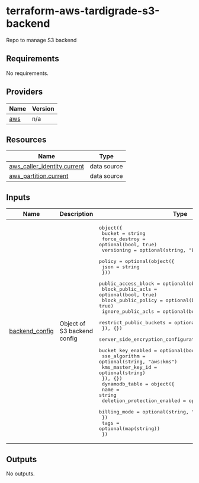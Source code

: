 # terraform-aws-tardigrade-s3-backend
Repo to manage S3 backend


<!-- BEGIN TFDOCS -->
## Requirements

No requirements.

## Providers

| Name | Version |
|------|---------|
| <a name="provider_aws"></a> [aws](#provider\_aws) | n/a |

## Resources

| Name | Type |
|------|------|
| [aws_caller_identity.current](https://registry.terraform.io/providers/hashicorp/aws/latest/docs/data-sources/caller_identity) | data source |
| [aws_partition.current](https://registry.terraform.io/providers/hashicorp/aws/latest/docs/data-sources/partition) | data source |

## Inputs

| Name | Description | Type | Default | Required |
|------|-------------|------|---------|:--------:|
| <a name="input_backend_config"></a> [backend\_config](#input\_backend\_config) | Object of S3 backend config | <pre>object({<br/>    bucket        = string<br/>    force_destroy = optional(bool, true)<br/>    versioning    = optional(string, "Enabled")<br/>    policy = optional(object({<br/>      json = string<br/>    }))<br/>    public_access_block = optional(object({<br/>      block_public_acls       = optional(bool, true)<br/>      block_public_policy     = optional(bool, true)<br/>      ignore_public_acls      = optional(bool, true)<br/>      restrict_public_buckets = optional(bool, true)<br/>    }), {})<br/>    server_side_encryption_configuration = optional(object({<br/>      bucket_key_enabled = optional(bool, true)<br/>      sse_algorithm      = optional(string, "aws:kms")<br/>      kms_master_key_id  = optional(string)<br/>    }), {})<br/>    dynamodb_table = object({<br/>      name                        = string<br/>      deletion_protection_enabled = optional(bool, true)<br/>      billing_mode                = optional(string, "PAY_PER_REQUEST")<br/>    })<br/>    tags = optional(map(string))<br/>  })</pre> | n/a | yes |

## Outputs

No outputs.

<!-- END TFDOCS -->
